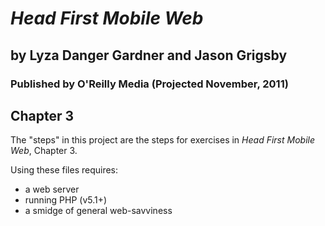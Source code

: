 *Head First Mobile Web*
=======================
## by Lyza Danger Gardner and Jason Grigsby
### Published by O'Reilly Media (Projected November, 2011)

Chapter 3
---------
The "steps" in this project are the steps for exercises in *Head First Mobile Web*, Chapter 3.

Using these files requires:

* a web server 
* running PHP (v5.1+)
* a smidge of general web-savviness